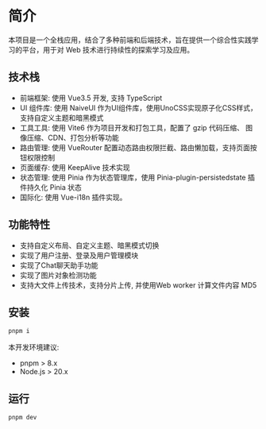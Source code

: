 # 简介

本项目是一个全栈应用，结合了多种前端和后端技术，旨在提供一个综合性实践学习的平台，用于对 Web 技术进行持续性的探索学习及应用。

## 技术栈

- 前端框架: 使用 Vue3.5 开发, 支持 TypeScript
- UI 组件库: 使用 NaiveUI 作为UI组件库，使用UnoCSS实现原子化CSS样式，支持自定义主题和暗黑模式
- 工具工具: 使用 Vite6 作为项目开发和打包工具，配置了 gzip 代码压缩、 图像压缩、CDN、打包分析等功能
- 路由管理: 使用 VueRouter 配置动态路由权限拦截、路由懒加载，支持页面按钮权限控制
- 页面缓存: 使用 KeepAlive 技术实现
- 状态管理: 使用 Pinia 作为状态管理库，使用 Pinia-plugin-persistedstate 插件持久化 Pinia 状态
- 国际化: 使用 Vue-i18n 插件实现。

## 功能特性

- 支持自定义布局、自定义主题、暗黑模式切换
- 实现了用户注册、登录及用户管理模块
- 实现了Chat聊天助手功能
- 实现了图片对象检测功能
- 支持大文件上传技术，支持分片上传, 并使用Web worker 计算文件内容 MD5

## 安装

```sh
pnpm i
```

本开发环境建议:

- pnpm > 8.x
- Node.js > 20.x

## 运行

```sh
pnpm dev
```
